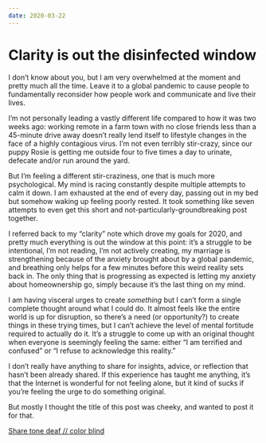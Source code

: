 ```yaml
---
date: 2020-03-22
---
```


# Clarity is out the disinfected window
<p>I don’t know about you, but I am very overwhelmed at the moment and pretty much all the time. Leave it to a global pandemic to cause people to fundamentally reconsider how people work and communicate and live their lives.</p><p>I’m not personally leading a vastly different life compared to how it was two weeks ago: working remote in a farm town with no close friends less than a 45-minute drive away doesn’t really lend itself to lifestyle changes in the face of a highly contagious virus. I’m not even terribly stir-crazy, since our puppy Rosie is getting me outside four to five times a day to urinate, defecate and/or run around the yard.</p><p>But I’m feeling a different stir-craziness, one that is much more psychological. My mind is racing constantly despite multiple attempts to calm it down. I am exhausted at the end of every day, passing out in my bed but somehow waking up feeling poorly rested. It took something like seven attempts to even get this short and not-particularly-groundbreaking post together.</p><p>I referred back to my “clarity” note which drove my goals for 2020, and pretty much everything is out the window at this point: it’s a struggle to be intentional, I’m not reading, I’m not actively creating, my marriage is strengthening because of the anxiety brought about by a global pandemic, and breathing only helps for a few minutes before this weird reality sets back in. The only thing that is progressing as expected is letting my anxiety about homeownership go, simply because it’s the last thing on my mind.</p><p>I am having visceral urges to create <em>something</em> but I can’t form a single complete thought around what I could do. It almost feels like the entire world is up for disruption, so there’s a need (or opportunity?) to create things in these trying times, but I can’t achieve the level of mental fortitude required to actually do it. It’s a struggle to come up with an original thought when everyone is seemingly feeling the same: either “I am terrified and confused” or “I refuse to acknowledge this reality.”</p><p>I don’t really have anything to share for insights, advice, or reflection that hasn’t been already shared. If this experience has taught me anything, it’s that the Internet is wonderful for not feeling alone, but it kind of sucks if you’re feeling the urge to do something original.</p><p>But mostly I thought the title of this post was cheeky, and wanted to post it for that.</p><p class="button-wrapper" data-attrs="{&quot;url&quot;:&quot;https://tonedeafcolorblind.substack.com/?utm_source=substack&amp;utm_medium=email&amp;utm_content=share&amp;action=share&quot;,&quot;text&quot;:&quot;Share tone deaf // color blind&quot;,&quot;class&quot;:null}"><a class="button primary" href="https://tonedeafcolorblind.substack.com/?utm_source=substack&amp;utm_medium=email&amp;utm_content=share&amp;action=share"><span>Share tone deaf // color blind</span></a></p>